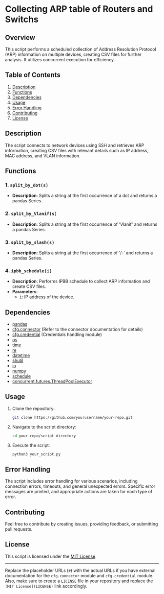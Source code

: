 
# Collecting ARP table of Routers and Switchs

## Overview

This script performs a scheduled collection of Address Resolution Protocol (ARP) information on multiple devices, creating CSV files for further analysis. It utilizes concurrent execution for efficiency.

## Table of Contents

1. [Description](#description)
2. [Functions](#functions)
3. [Dependencies](#dependencies)
4. [Usage](#usage)
5. [Error Handling](#error-handling)
6. [Contributing](#contributing)
7. [License](#license)

## Description

The script connects to network devices using SSH and retrieves ARP information, creating CSV files with relevant details such as IP address, MAC address, and VLAN information.

## Functions

### 1. `split_by_dot(s)`

- **Description**: Splits a string at the first occurrence of a dot and returns a pandas Series.

### 2. `split_by_Vlanif(s)`

- **Description**: Splits a string at the first occurrence of 'Vlanif' and returns a pandas Series.

### 3. `split_by_slash(s)`

- **Description**: Splits a string at the first occurrence of '/-' and returns a pandas Series.

### 4. `ipbb_schedule(i)`

- **Description**: Performs IPBB schedule to collect ARP information and create CSV files.
- **Parameters**:
  - `i`: IP address of the device.

## Dependencies

- [pandas](https://pandas.pydata.org/)
- [cfg.connector](#) (Refer to the connector documentation for details)
- [cfg.credential](#) (Credentials handling module)
- [os](https://docs.python.org/3/library/os.html)
- [time](https://docs.python.org/3/library/time.html)
- [re](https://docs.python.org/3/library/re.html)
- [datetime](https://docs.python.org/3/library/datetime.html)
- [shutil](https://docs.python.org/3/library/shutil.html)
- [io](https://docs.python.org/3/library/io.html)
- [numpy](https://numpy.org/)
- [schedule](https://schedule.readthedocs.io/en/stable/)
- [concurrent.futures.ThreadPoolExecutor](https://docs.python.org/3/library/concurrent.futures.html#concurrent.futures.ThreadPoolExecutor)

## Usage

1. Clone the repository:

   ```bash
   git clone https://github.com/yourusername/your-repo.git
   ```

2. Navigate to the script directory:

   ```bash
   cd your-repo/script-directory
   ```

3. Execute the script:

   ```bash
   python3 your_script.py
   ```

## Error Handling

The script includes error handling for various scenarios, including connection errors, timeouts, and general unexpected errors. Specific error messages are printed, and appropriate actions are taken for each type of error.

## Contributing

Feel free to contribute by creating issues, providing feedback, or submitting pull requests.

## License

This script is licensed under the [MIT License](LICENSE).

---

Replace the placeholder URLs (`#`) with the actual URLs if you have external documentation for the `cfg.connector` module and `cfg.credential` module. Also, make sure to create a `LICENSE` file in your repository and replace the `[MIT License](LICENSE)` link accordingly.